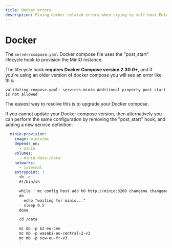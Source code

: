 ```yaml
---
title: Docker errors
description: Fixing docker related errors when trying to self host Ente
---
```


# Docker

The `server/compose.yaml` Docker compose file uses the "post_start" lifecycle
hook to provision the MinIO instance.

The lifecycle hook **requires Docker Compose version 2.30.0+**, and if you're
using an older version of docker compose you will see an error like this:

```
validating compose.yaml: services.minio Additional property post_start is not allowed
```

The easiest way to resolve this is to upgrade your Docker compose.

If you cannot update your Docker compose version, then alternatively you can
perform the same configuration by removing the "post_start" hook, and adding a
new service definition:


```yaml
  minio-provision:
    image: minio/mc
    depends_on:
      - minio
    volumes:
      - minio-data:/data
    networks:
      - internal
    entrypoint: |
      sh -c '
      #!/bin/sh

      while ! mc config host add h0 http://minio:3200 changeme changeme1234
      do
        echo "waiting for minio..."
        sleep 0.5
      done

      cd /data

      mc mb -p b2-eu-cen
      mc mb -p wasabi-eu-central-2-v3
      mc mb -p scw-eu-fr-v3
      '
```
